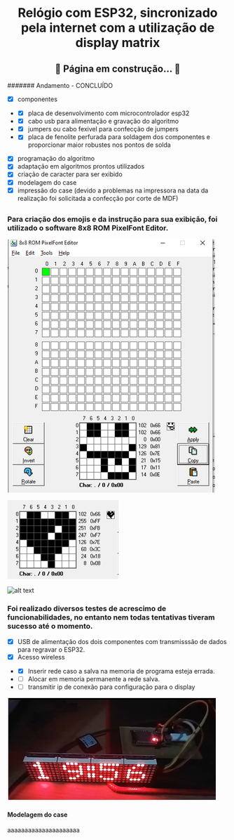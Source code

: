 <h1 align="center"> Relógio com ESP32, sincronizado pela internet com a utilização de display matrix </h1>

<h2 align="center"> 
	🚧 Página em construção...  🚧
</h2>

####### Andamento - CONCLUÍDO
- [x] componentes
- - [x] placa de desenvolvimento com microcontrolador esp32
- - [x] cabo usb para alimentação e gravação do algoritmo
- - [x] jumpers ou cabo fexivel para confecção de jumpers
- - [x] placa de fenolite perfurada para soldagem dos componentes e proporcionar maior robustes nos pontos de solda
- [x] programação do algoritmo
- [x] adaptação em algoritmos prontos utilizados
- [x] criação de caracter para ser exibido
- [x] modelagem do case
- [x] impressão do case (devido a problemas na impressora na data da realização foi solicitada a confecção por corte de MDF)

<h2> <h3 align="">
Para criação dos emojis e da instrução para sua exibição, foi utilizado o software 8x8 ROM PixelFont Editor.
</h3>

![alt text](https://github.com/mferraz56/RelogioEsp32Matriz/blob/main/Capturar2.PNG)

![alt text](https://github.com/mferraz56/RelogioEsp32Matriz/blob/main/Capturar.PNG)

![alt text](https://github.com/mferraz56/RelogioEsp32Matriz/blob/main/Imagens/relogiomatrix.gif)
</h2>


<h3 align="">
Foi realizado diversos testes de acrescimo de funcionabilidades, no entanto nem todas tentativas tiveram sucesso até o momento. 
</h3>

- [x] USB de alimentação dos dois componentes com transmisssão de dados para regravar o ESP32.
- [x] Acesso wireless
- - [x] Inserir rede caso a salva na memoria de programa esteja errada.
- - [ ] Alocar em memoria permanente a rede salva.
- - [ ] transmitir ip de conexão para configuração para o display

![alt text](https://github.com/mferraz56/RelogioEsp32Matriz/blob/main/testes.png)

<h4> Modelagem do case</h4>
aaaaaaaaaaaaaaaaaaaaa

